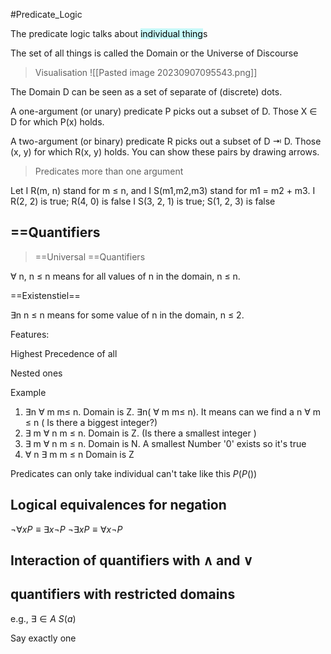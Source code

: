 #Predicate_Logic 

The predicate logic talks about <mark style="background: #ABF7F7A6;">individual thing</mark>s 

The set of all things is called the Domain or the Universe of Discourse 

>Visualisation
![[Pasted image 20230907095543.png]]

The Domain D can be seen as a set of separate of (discrete) dots.

A one-argument (or unary) predicate P picks out a subset of D. Those X $\in$ D for which P(x) holds.


A two-argument (or binary) predicate R picks out a subset of D ⇥ D. Those (x, y) for which R(x, y) holds. You can show these pairs by drawing arrows.


>Predicates more than one argument 

Let
I R(m, n) stand for m $\leq$  n, and
I S(m1,m2,m3) stand for m1 = m2 + m3.
I R(2, 2) is true; R(4, 0) is false
I S(3, 2, 1) is true; S(1, 2, 3) is false

## ==Quantifiers

> ==Universal ==Quantifiers

$\forall$ n, n $\leq$ n
means for all values of n in the domain, n $\leq$ n.

==Existenstiel== 

$\exists$n n $\leq$ n
means for some value of n in the domain, n $\leq$ 2.

Features:

Highest Precedence of all 


Nested ones 

Example
1. $\exists$n $\forall$ m m$\leq$ n. Domain is Z.
 $\exists$n( $\forall$ m m$\leq$ n).
It means can we find a n $\forall$  m $\leq$ n ( Is there a biggest integer?) 
1. $\exists$ m $\forall$ n m $\leq$  n. Domain is Z. (Is there a smallest integer )
2. $\exists$ m $\forall$ n m $\leq$  n. Domain is N. A smallest Number '0' exists  so it's true
3. $\forall$ n $\exists$ m m $\leq$  n Domain is Z

Predicates can only take individual can't take like this $P(P()$)

## Logical equivalences for negation 

$\neg \forall x P \equiv \exists x \neg P$ 
$\neg \exists x P \equiv \forall x\neg P$
## Interaction of quantifiers with $\land$ and $\lor$ 


## quantifiers with restricted domains 


e.g., 
$\exists \in A\ S(a)$


Say exactly one 


